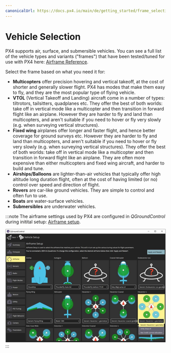 ```yaml
---
canonicalUrl: https://docs.px4.io/main/de/getting_started/frame_selection
---
```


# Vehicle Selection

PX4 supports air, surface, and submersible vehicles. You can see a full list of the vehicle types and variants ("frames") that have been tested/tuned for use with PX4 here: [Airframe Reference](../airframes/airframe_reference.md).

Select the frame based on what you need it for:
- **Multicopters** offer precision hovering and vertical takeoff, at the cost of shorter and generally slower flight. PX4 has modes that make them easy to fly, and they are the most popular type of flying vehicle.
- **VTOL** (Vertical Takeoff and Landing) aircraft come in a number of types: tiltrotors, tailsitters, quadplanes etc. They offer the best of both worlds: take off in vertical mode like a multicopter and then transition in forward flight like an airplane. However they are harder to fly and land than multicopters, and aren't suitable if you need to hover or fly very slowly (e.g. when surveying vertical structures).
- **Fixed wing** airplanes offer longer and faster flight, and hence better coverage for ground surveys etc. However they are harder to fly and land than multicopters, and aren't suitable if you need to hover or fly very slowly (e.g. when surveying vertical structures). They offer the best of both worlds: take off in vertical mode like a multicopter and then transition in forward flight like an airplane. They are often more expensive than either multicopters and fixed wing aircraft, and harder to build and tune.
- **Airships/Balloons** are lighter-than-air vehicles that typically offer high altitude long duration flight, often at the cost of having limited (or no) control over speed and direction of flight.
- **Rovers** are car-like ground vehicles. They are simple to control and often fun to use.
- **Boats** are water-surface vehicles.
- **Submersibles** are underwater vehicles.

:::note
The airframe settings used by PX4 are configured in *QGroundControl* during initital setup: [Airframe setup](../config/airframe.md).

![Frame Selection](../../assets/qgc/setup/airframe/airframe_px4.jpg) :::
